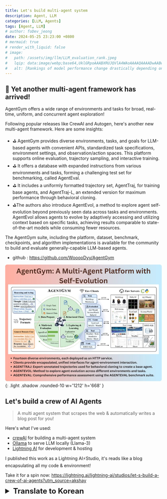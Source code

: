 ```yaml
---
title: Let's build multi-agent system
description: Agent, LLM
categories: [LLM, Agents]
tags: [Agent, LLM]
# author: foDev_jeong
date: 2024-05-25 23:23:00 +0800
# mermaid: true
# render_with_liquid: false
# image:
#   path: /assets/img/llm/LLM_evaluation_rank.jpeg
#   lqip: data:image/webp;base64,UklGRpoAAABXRUJQVlA4WAoAAAAQAAAADwAABwAAQUxQSDIAAAARL0AmbZurmr57yyIiqE8oiG0bejIYEQTgqiDA9vqnsUSI6H+oAERp2HZ65qP/VIAWAFZQOCBCAAAA8AEAnQEqEAAIAAVAfCWkAALp8sF8rgRgAP7o9FDvMCkMde9PK7euH5M1m6VWoDXf2FkP3BqV0ZYbO6NA/VFIAAAA
#   alt: [Rankings of model performance change drastically depending on which LLM is used as the judge on KILT-NQ]
---
```


## 🎉 Yet another multi-agent framework has arrived!

AgentGym offers a wide range of environments and tasks for broad, real-time, uniform, and concurrent agent exploration! 

Following popular releases like CrewAI and Autogen, here's another new multi-agent framework. Here are some insights:

- ⛳ AgentGym provides diverse environments, tasks, and goals for LLM-based agents with convenient APIs, standardized task specifications, environment settings, and observation/action spaces. This platform supports online evaluation, trajectory sampling, and interactive training.
- ⛳ It offers a database with expanded instructions from various environments and tasks, forming a challenging test set for benchmarking, called AgentEval.
- ⛳ It includes a uniformly formatted trajectory set, AgentTraj, for training base agents, and AgentTraj-L, an extended version for maximum performance through behavioral cloning.
- ⛳The authors also introduce AgentEvol, a method to explore agent self-evolution beyond previously seen data across tasks and environments. AgentEvol allows agents to evolve by adaptively accessing and utilizing context based on specific tasks, achieving results comparable to state-of-the-art models while consuming fewer resources.

The AgentGym suite, including the platform, dataset, benchmark, checkpoints, and algorithm implementations is available for the community to build and evaluate generally-capable LLM-based agents. 

- github : <https://github.com/WooooDyy/AgentGym>

![ AgentGym framework ](/assets/img/llm/LLM_Agentgym.jpeg){: .light .shadow .rounded-10 w='1212' h='668' }

## Let's build a crew of AI Agents

> A multi agent system that scrapes the web & automatically writes a blog post for you!

Here's what I've used:

- [crewAI](https://www.linkedin.com/company/crewai-inc/) for building a multi-agent system
- [Ollama](https://www.linkedin.com/company/ollama/) to serve LLM locally (Llama-3)
- [Lightning AI](https://www.linkedin.com/company/pytorch-lightning/) for development & hosting

I published this work as a Lightning AI⚡️Studio, it's reads like a blog encapsulating all my code & environment!

Take it for a spin now: <https://lightning.ai/lightning-ai/studios/let-s-build-a-crew-of-ai-agents?utm_source=akshay>


<details markdown="1">
<summary style= "font-size:24px; line-height:24px; font-weight:bold; cursor:pointer;" > Translate to Korean </summary>

* * * 

## 🎉 또 다른 다중 에이전트 프레임워크가 도착했습니다! 

AgentGym은 광범위하고 실시간이며 균일하고 동시 에이전트 탐색을 위한 광범위한 환경과 작업을 제공합니다! 

CrewAI 및 Autogen과 같은 인기 있는 릴리스에 이어 또 다른 새로운 다중 에이전트 프레임워크가 있습니다. 다음은 몇 가지 인사이트입니다.

- ⛳ AgentGym은 LLM 기반 에이전트를 위한 다양한 환경, 작업, 목표를 편리한 API, 표준화된 작업 사양, 환경 설정, 관찰/행동 공간 등으로 제공합니다. 이 플랫폼은 온라인 평가, 궤적 샘플링 및 대화형 교육을 지원합니다.
- ⛳ 다양한 환경 및 작업의 확장된 지침이 포함된 데이터베이스를 제공하여 AgentEval이라는 벤치마킹을 위한 도전적인 테스트 세트를 형성합니다.
- ⛳ 여기에는 기본 에이전트 훈련을 위한 균일한 형식의 궤적 세트인 AgentTraj와 동작 복제를 통한 최대 성능을 위한 확장 버전인 AgentTraj-L이 포함됩니다.
- ⛳저자는 또한 작업 및 환경 전반에 걸쳐 이전에 본 데이터를 넘어 에이전트 자체 진화를 탐색하는 방법인 AgentEvol을 소개합니다. AgentEvol을 사용하면 에이전트가 특정 작업을 기반으로 컨텍스트에 적응적으로 액세스하고 활용하여 발전할 수 있으므로 더 적은 리소스를 사용하면서 최신 모델에 필적하는 결과를 얻을 수 있습니다.

플랫폼, 데이터 세트, 벤치마크, 체크포인트 및 알고리즘 구현을 포함한 AgentGym 제품군은 커뮤니티에서 일반적으로 사용할 수 있는 LLM 기반 에이전트를 빌드하고 평가하는 데 사용할 수 있습니다. 

- github : <https://github.com/WooooDyy/AgentGym>

## AI 요원 크루를 구성해 봅시다

웹을 긁어모으고 자동으로 블로그 게시물을 작성하는 다중 에이전트 시스템!

내가 사용한 것은 다음과 같습니다.

- 다중 에이전트 시스템 구축을 위한 [crewAI](https://www.linkedin.com/company/crewai-inc/) 
- 현지에서 LLM을 제공하는 [Ollama](https://www.linkedin.com/company/ollama/) (Llama-3)
- 개발 및 호스팅을 위한 [Lightning AI](https://www.linkedin.com/company/pytorch-lightning/)

나는이 작품을 Lightning AI ⚡️Studio로 출판했는데, 내 모든 코드 및 환경을 캡슐화하는 블로그처럼 읽힌다!

지금 바로 사용해 보세요: <https://lightning.ai/lightning-ai/studios/let-s-build-a-crew-of-ai-agents?utm_source=akshay>

</details>